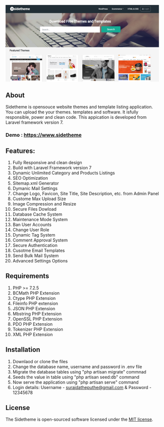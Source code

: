 <img src="https://raw.githubusercontent.com/surazdott/Sidetheme---Laravel-Software-Listing-Template/master/screenshot.png">

## About
Sidetheme is opensouce website themes and template listing application. You can upload the your themes. templates and software. It isfully responsible, power and clean code. This appication is developed from Laravel framework version 7.

### Demo : https://www.sidetheme

## Features:
1.  Fully Responsive and clean design
2.  Build with Laravel Framework version 7
3.  Dynamic Unlimited Category and Products Listings
4.  SEO Optimization
5.  Sitemap.xml Generator
6.  Dymanic Mail Settings
7.  Change Logo, Favicon, Site Title, Site Description, etc. from Admin Panel
8.  Custome Max Upload Size
9.  Image Compression and Resize
10. Secure Files Dowload
11. Database Cache System
12. Maintenance Mode System
13. Ban User Accounts
14. Change User Role
15. Dynamic Tag System
16. Comment Approval System
17. Secure Authentication
18. Cusotme Email Templates
19. Send Bulk Mail System
20. Advanced Settings Options

## Requirements
1. PHP >= 7.2.5
2. BCMath PHP Extension
3. Ctype PHP Extension
4. Fileinfo PHP extension
5. JSON PHP Extension
6. Mbstring PHP Extension
7. OpenSSL PHP Extension
8. PDO PHP Extension
9. Tokenizer PHP Extension
10. XML PHP Extension

## Installation

1. Downlaod or clone the files
2. Change the database name, username and password in .env file
3. Migrate the database tables using "php artisan migrate" commnad
4. Seeds the value in table using "php artisan seed:db" command
5. Now serve the application using "php artisan serve" command
6. Login details: Username - surajdatheputhe@gmail.com & Password - 12345678

## License

The Sidetheme is open-sourced software licensed under the [MIT license](https://opensource.org/licenses/MIT).
